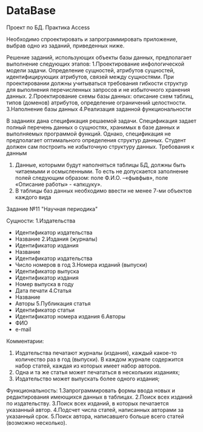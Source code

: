 # DataBase
Проект по БД. Практика Access

Необходимо спроектировать и запрограммировать приложение, выбрав одно из
заданий, приведенных ниже.

Решение заданий, использующих объекты базы данных, предполагает выполнение
следующих этапов:
1.Проектирование инфологической модели задачи. Определение сущностей,
атрибутов сущностей, идентифицирующих атрибутов, связей между
сущностями. При проектировании должны учитываться требования гибкости
структур для выполнения перечисленных запросов и не избыточного хранения
данных.
2.Проектирование схемы базы данных: описание схем таблиц, типов (доменов)
атрибутов, определение ограничений целостности.
3.Наполнение базы данных
4.Реализация заданной функциональности

В заданиях дана спецификация решаемой задачи. Спецификация задает полный
перечень данных о сущностях, хранимых в базе данных и выполняемых программой
функций. Однако, спецификация не предполагает оптимального определения структур
данных. Студент должен сам построить не избыточную структуру данных.
Требования к данным
1. Данные, которыми будут наполняться таблицы БД, должны быть читаемыми и
осмысленными. То есть не допускается заполнение полей следующим образом:
поле Ф.И.О. –«фывфыв», поле «Описание работы» - «апкцуку».
2. В таблицы баз данных необходимо ввести не менее 7-ми объектов каждого вида

Задание №11 "Научная периодика"

Сущности:
1.Издательства 
- Идентификатор издательства
- Название
2.Издания (журналы)
- Идентификатор издания
- Название
- Идентификатор издательства
- Число номеров в год
3.Номера изданий (выпуски)
- Идентификатор выпуска
- Идентификатор издания
- Номер выпуска в году
- Дата печати
4.Статья
- Название
- Авторы
5.Публикация статья
- Идентификатор статьи
- Идентификатор номера издания
6.Авторы
- ФИО
- e-mail

Комментарии:
1. Издательства печатают журналы (издания), каждый какое-то количество раз в год
(выпуски). В каждом журнале содержится набор статей, каждая из которых имеет
набор авторов.
2. Одна и та же статья может печататься в нескольких изданиях;
3. Издательство может выпускать более одного издания;

Функциональность:
1.Запрограммировать формы ввода новых и редактирования имеющихся данных в
таблицах.
2.Поиск всех изданий по издательству.
3.Поиск всех изданий, в которых печатается указанный автор.
4.Подсчет числа статей, написанных авторами за указанный срок.
5.Поиск автора, написавшего больше всего статей (возможно несколько).
